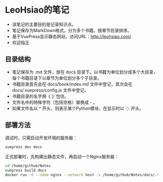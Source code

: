# LeoHsiao的笔记

- 该笔记的主要目的是记录知识点。
- 笔记保存为MarkDown格式，分为多个书籍，按章节目录排序。
- 基于VuePress显示静态网站，访问URL：<http://leohsiao.com/>
- 欢迎指正

## 目录结构

- 笔记保存为 .md 文件，放在 docs 目录下。以书籍为单位划分成多个大目录，每个书籍目录下以章节为单位划分多个子目录。
- 书籍目录首先会在 docs/book/index.md 文件中登记，其次会在 docs/.vuepress/config.js 文件中登记。
- 书籍目录的名字用《 》包住。
- 文件名中的特殊字符（包括空格）替换成 - 。
- 如果文件名以 ^ 开头，则表示某个Python模块，在显示时以 ♢ 开头。

## 部署方法

调试时，只需启动开发环境的服务器：
```sh
vuepress dev docs
```

正式部署时，先构建出静态文件，再启动一个Nginx服务器：
```sh
cd /home/github/Notes
vuepress build docs
docker run -d --name nginx --network host -v /home/github/Notes/docs/.vuepress/dist/:/root/Notes/ -v /home/github/Notes/nginx.conf:/etc/nginx/nginx.conf nginx
```
